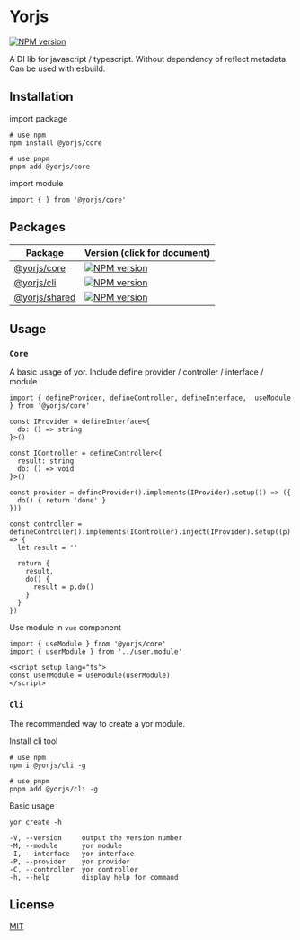 # Yorjs

[![NPM version](https://img.shields.io/npm/v/@yorjs/core)](https://www.npmjs.com/package/@yorjs/core)

A DI lib for javascript / typescript.
Without dependency of reflect metadata.
Can be used with esbuild.

## Installation

import package

```
# use npm
npm install @yorjs/core

# use pnpm
pnpm add @yorjs/core
```

import module

```
import { } from '@yorjs/core'
```

## Packages

| Package                          | Version (click for document)                                 |
| -------------------------------- | ------------------------------------------------------------ |
| [@yorjs/core](packages/core)     | [![NPM version](https://img.shields.io/npm/v/@yorjs/core)](packages/core/README.md) |
| [@yorjs/cli](packages/cli)       | [![NPM version](https://img.shields.io/npm/v/@yorjs/cli)](packages/core/README.md) |
| [@yorjs/shared](packages/shared) | [![NPM version](https://img.shields.io/npm/v/@yorjs/shared)](packages/shared/README.md) |

## Usage

### `Core`

A basic usage of yor. Include define provider / controller / interface / module

```
import { defineProvider, defineController, defineInterface,  useModule } from '@yorjs/core'

const IProvider = defineInterface<{
  do: () => string
}>()

const IController = defineController<{
  result: string
  do: () => void
}>()

const provider = defineProvider().implements(IProvider).setup(() => ({
  do() { return 'done' }
}))

const controller = defineController().implements(IController).inject(IProvider).setup((p) => {
  let result = ''

  return {
    result,
    do() {
      result = p.do()
    }
  }
})
```

Use module in `vue` component

```
import { useModule } from '@yorjs/core'
import { userModule } from '../user.module'

<script setup lang="ts">
const userModule = useModule(userModule)
</script>
```

### `Cli`

The recommended way to create a yor module.

Install cli tool

```
# use npm
npm i @yorjs/cli -g

# use pnpm
pnpm add @yorjs/cli -g
```

Basic usage

```
yor create -h

-V, --version     output the version number
-M, --module      yor module
-I, --interface   yor interface
-P, --provider    yor provider
-C, --controller  yor controller
-h, --help        display help for command
```

## License
[MIT](./LICENSE)